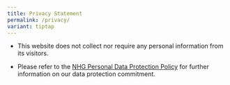 ```yaml
---
title: Privacy Statement
permalink: /privacy/
variant: tiptap
---
```

<ul data-tight="true" class="tight">
<li>
<p>This website does not collect nor require any personal information from
its visitors.</p>
</li>
<li>
<p>Please refer to the&nbsp;<a href="https://corp.nhg.com.sg/Documents/NHG%20Personal%20Data%20Protection%20Policy.pdf" rel="noopener noreferrer nofollow" target="_blank">NHG Personal Data Protection Policy</a>&nbsp;for
further information on our data protection commitment.</p>
</li>
</ul>
<p></p>